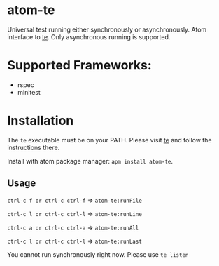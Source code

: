 # atom-te

Universal test running either synchronously or asynchronously. Atom interface to [te](https://github.com/jetaggart/te). Only asynchronous running is supported.

# Supported Frameworks:
* rspec
* minitest


# Installation

The `te` executable must be on your PATH. Please visit [te](https://github.com/jetaggart/te) and follow the instructions there.

Install with atom package manager: `apm install atom-te`.


## Usage

`ctrl-c f or ctrl-c ctrl-f` => `atom-te:runFile`

`ctrl-c l or ctrl-c ctrl-l` => `atom-te:runLine`

`ctrl-c a or ctrl-c ctrl-a` => `atom-te:runAll`

`ctrl-c l or ctrl-c ctrl-l` => `atom-te:runLast`


You cannot run synchronously right now. Please use `te listen`
